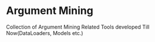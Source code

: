 # Argument Mining
Collection of Argument Mining Related Tools developed Till Now(DataLoaders, Models etc.)
